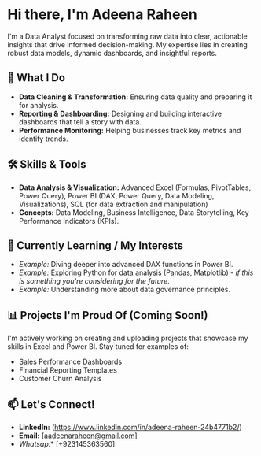 # Hi there, I'm Adeena Raheen 

I'm a Data Analyst focused on transforming raw data into clear, actionable insights that drive informed decision-making. My expertise lies in creating robust data models, dynamic dashboards, and insightful reports.

## 🚀 What I Do

* **Data Cleaning & Transformation:** Ensuring data quality and preparing it for analysis.
* **Reporting & Dashboarding:** Designing and building interactive dashboards that tell a story with data.
* **Performance Monitoring:** Helping businesses track key metrics and identify trends.

## 🛠️ Skills & Tools

* **Data Analysis & Visualization:** Advanced Excel (Formulas, PivotTables, Power Query), Power BI (DAX, Power Query, Data Modeling, Visualizations), SQL (for data extraction and manipulation)
* **Concepts:** Data Modeling, Business Intelligence, Data Storytelling, Key Performance Indicators (KPIs).

## 🌱 Currently Learning / My Interests

* *Example:* Diving deeper into advanced DAX functions in Power BI.
* *Example:* Exploring Python for data analysis (Pandas, Matplotlib) - *if this is something you're considering for the future*.
* *Example:* Understanding more about data governance principles.

## 📊 Projects I'm Proud Of (Coming Soon!)

I'm actively working on creating and uploading projects that showcase my skills in Excel and Power BI. Stay tuned for examples of:
* Sales Performance Dashboards
* Financial Reporting Templates
* Customer Churn Analysis

## 📫 Let's Connect!

* **LinkedIn:** (https://www.linkedin.com/in/adeena-raheen-24b4771b2/)
* **Email:** [aadeenaraheen@gmail.com]
* *Whatsap:** [+923145363560]
